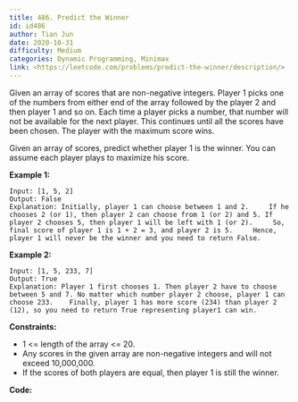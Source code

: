 ```yaml
---
title: 486. Predict the Winner
id: id486
author: Tian Jun
date: 2020-10-31
difficulty: Medium
categories: Dynamic Programming, Minimax
link: <https://leetcode.com/problems/predict-the-winner/description/>
---
```


Given an array of scores that are non-negative integers. Player 1 picks one of
the numbers from either end of the array followed by the player 2 and then
player 1 and so on. Each time a player picks a number, that number will not be
available for the next player. This continues until all the scores have been
chosen. The player with the maximum score wins.

Given an array of scores, predict whether player 1 is the winner. You can
assume each player plays to maximize his score.

**Example 1:**
            
	Input: [1, 5, 2]    
	Output: False    
	Explanation: Initially, player 1 can choose between 1 and 2.     If he chooses 2 (or 1), then player 2 can choose from 1 (or 2) and 5. If player 2 chooses 5, then player 1 will be left with 1 (or 2).     So, final score of player 1 is 1 + 2 = 3, and player 2 is 5.     Hence, player 1 will never be the winner and you need to return False.    



**Example 2:**
            
	Input: [1, 5, 233, 7]    
	Output: True    
	Explanation: Player 1 first chooses 1. Then player 2 have to choose between 5 and 7. No matter which number player 2 choose, player 1 can choose 233.    Finally, player 1 has more score (234) than player 2 (12), so you need to return True representing player1 can win.    



**Constraints:**

  * 1 <= length of the array <= 20.
  * Any scores in the given array are non-negative integers and will not exceed 10,000,000.
  * If the scores of both players are equal, then player 1 is still the winner.


**Code:**
